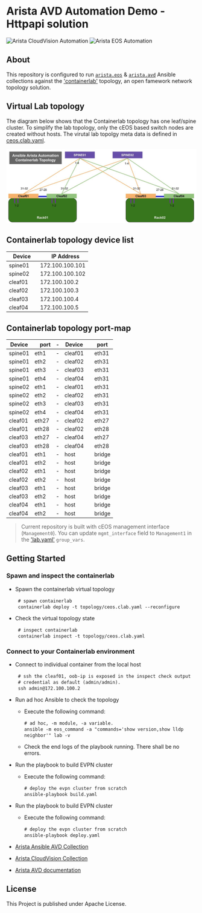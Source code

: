 # Arista AVD Automation Demo - Httpapi solution

![Arista CloudVision Automation](https://img.shields.io/badge/Arista-CVP%20Automation-blue) ![Arista EOS Automation](https://img.shields.io/badge/Arista-EOS%20Automation-blue)

## About

This repository is configured to run [`arista.eos`](https://github.com/aristanetworks/ansible-eos) & [`arista.avd`](https://github.com/aristanetworks/ansible-avd) Ansible collections against the ['containerlab'](https://containerlab.dev/) topology, an open famework network topology solution.

## Virtual Lab topology

The diagram below shows that the Containerlab topology has one leaf/spine cluster. To simplify the lab topology, only the cEOS based switch nodes are created without hosts. The virutal lab topolgy meta data is defined in [ceos.clab.yaml](./topology/ceos.clab.yaml).

<p align="center">
  <img src="images/clab-topo.jpg" alt="Containerlab Topology" width="650"/>
</p>

## Containerlab topology device list

| Device | IP Address |
| ------ | ------------ |
| spine01  |172.100.100.101 |
| spine02  |172.100.100.102 |
| cleaf01  |172.100.100.2 |
| cleaf02  |172.100.100.3 |
| cleaf03  |172.100.100.4 |
| cleaf04  |172.100.100.5 |

## Containerlab topology port-map
| Device  | port | - | Device | port |
| ------  | ---- | - | ------ | ---- |
| spine01 | eth1 | - | cleaf01 | eth31 |
| spine01 | eth2 | - | cleaf02 | eth31 |
| spine01 | eth3 | - | cleaf03 | eth31 |
| spine01 | eth4 | - | cleaf04 | eth31 |
| spine02 | eth1 | - | cleaf01 | eth31 |
| spine02 | eth2 | - | cleaf02 | eth31 |
| spine02 | eth3 | - | cleaf03 | eth31 |
| spine02 | eth4 | - | cleaf04 | eth31 |
| cleaf01 | eth27 | - | cleaf02 | eth27 |
| cleaf01 | eth28 | - | cleaf02 | eth28 |
| cleaf03 | eth27 | - | cleaf04 | eth27 |
| cleaf03 | eth28 | - | cleaf04 | eth28 |
| cleaf01 | eth1 | - | host | bridge |
| cleaf01 | eth2 | - | host | bridge |
| cleaf02 | eth1 | - | host | bridge |
| cleaf02 | eth2 | - | host | bridge |
| cleaf03 | eth1 | - | host | bridge |
| cleaf03 | eth2 | - | host | bridge |
| cleaf04 | eth1 | - | host | bridge |
| cleaf04 | eth2 | - | host | bridge |

> Current repository is built with cEOS management interface (`Management0`). You can update `mgmt_interface` field to `Management1` in the ['lab.yaml'](./group_vars/lab.yaml) `group_vars`.

## Getting Started

### Spawn and inspect the containerlab

- Spawn the containerlab virtual topology

   ```shell
    # spawn containerlab
    containerlab deploy -t topology/ceos.clab.yaml --reconfigure
    ```

- Check the virtual topology state

   ```shell
    # inspect containerlab
    containerlab inspect -t topology/ceos.clab.yaml
    ```

### Connect to your Containerlab environment

- Connect to individual container from the local host

   ```shell
    # ssh the cleaf01, oob-ip is exposed in the inspect check output
    # credential as default (admin/admin).
    ssh admin@172.100.100.2
    ```

- Run ad hoc Ansible to check the topology

    - Execute the following command:

      ```shell
      # ad hoc, -m module, -a variable.
      ansible -m eos_command -a "commands='show version,show lldp neighbor'" lab -v
      ```

    - Check the end logs of the playbook running. There shall be no errors.

- Run the playbook to build EVPN cluster

    - Execute the following command:

      ```shell
      # deploy the evpn cluster from scratch
      ansible-playbook build.yaml
      ```

- Run the playbook to build EVPN cluster

    - Execute the following command:

      ```shell
      # deploy the evpn cluster from scratch
      ansible-playbook deploy.yaml
      ```

- [Arista Ansible AVD Collection](https://github.com/aristanetworks/ansible-avd)
- [Arista CloudVision Collection](https://github.com/aristanetworks/ansible-cvp)
- [Arista AVD documentation](https://avd.arista.com)

## License

This Project is published under Apache License.
